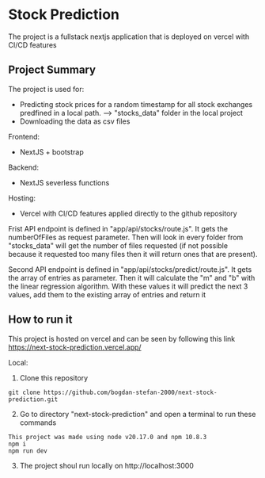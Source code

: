 # Stock Prediction

The project is a fullstack nextjs application that is deployed on vercel with CI/CD features

## Project Summary

The project is used for:
- Predicting stock prices for a random timestamp for all stock exchanges predfined in a local path. --> "stocks_data" folder in the local project
- Downloading the data as csv files

Frontend:
- NextJS + bootstrap

Backend:
- NextJS severless functions

Hosting:
- Vercel with CI/CD features applied directly to the github repository

Frist API endpoint is defined in "app/api/stocks/route.js". It gets the numberOfFiles as request parameter. Then will look in every folder from "stocks_data" will get the number of files requested (if not possible because it requested too many files then it will return ones that are present).

Second API endpoint is defined in "app/api/stocks/predict/route.js". It gets the array of entries as parameter. Then it will calculate the "m" and "b" with the linear regression algorithm. With these values it will predict the next 3 values, add them to the existing array of entries and return it

## How to run it

This project is hosted on vercel and can be seen by following this link https://next-stock-prediction.vercel.app/

Local:
1. Clone this repository
```
git clone https://github.com/bogdan-stefan-2000/next-stock-prediction.git
```
2. Go to directory "next-stock-prediction" and open a terminal to run these commands
```
This project was made using node v20.17.0 and npm 10.8.3
npm i
npm run dev
```
3. The project shoul run locally on http://localhost:3000
